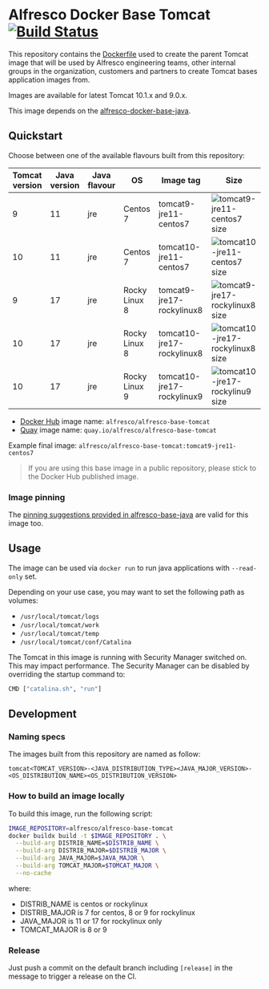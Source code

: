 # Alfresco Docker Base Tomcat [![Build Status](https://img.shields.io/github/actions/workflow/status/Alfresco/alfresco-docker-base-tomcat/main.yml?branch=master)](https://github.com/Alfresco/alfresco-docker-base-tomcat/actions/workflows/main.yml)

This repository contains the [Dockerfile](Dockerfile) used to create the parent
Tomcat image that will be used by Alfresco engineering teams, other internal
groups in the organization, customers and partners to create Tomcat bases
application images from.

Images are available for latest Tomcat 10.1.x and 9.0.x.

This image depends on the [alfresco-docker-base-java](https://github.com/Alfresco/alfresco-docker-base-java).

## Quickstart

Choose between one of the available flavours built from this repository:

Tomcat version | Java version | Java flavour | OS               | Image tag                    | Size
---------------|--------------|--------------|------------------|------------------------------|-------------------------------------
9              | 11           | jre          | Centos 7         | tomcat9-jre11-centos7        | ![tomcat9-jre11-centos7 size][1]
10             | 11           | jre          | Centos 7         | tomcat10-jre11-centos7       | ![tomcat10-jre11-centos7 size][2]
9              | 17           | jre          | Rocky Linux 8    | tomcat9-jre17-rockylinux8    | ![tomcat9-jre17-rockylinux8 size][3]
10             | 17           | jre          | Rocky Linux 8    | tomcat10-jre17-rockylinux8   | ![tomcat10-jre17-rockylinux8 size][4]
10             | 17           | jre          | Rocky Linux 9    | tomcat10-jre17-rockylinux9   | ![tomcat10-jre17-rockylinu9 size][5]

[1]: https://img.shields.io/docker/image-size/alfresco/alfresco-base-tomcat/tomcat9-jre11-centos7
[2]: https://img.shields.io/docker/image-size/alfresco/alfresco-base-tomcat/tomcat10-jre11-centos7
[3]: https://img.shields.io/docker/image-size/alfresco/alfresco-base-tomcat/tomcat9-jre17-rockylinux8
[4]: https://img.shields.io/docker/image-size/alfresco/alfresco-base-tomcat/tomcat10-jre17-rockylinux8
[5]: https://img.shields.io/docker/image-size/alfresco/alfresco-base-tomcat/tomcat10-jre17-rockylinux9

* [Docker Hub](https://hub.docker.com/r/alfresco/alfresco-base-tomcat) image name: `alfresco/alfresco-base-tomcat`
* [Quay](https://quay.io/repository/alfresco/alfresco-base-tomcat) image name: `quay.io/alfresco/alfresco-base-tomcat`

Example final image: `alfresco/alfresco-base-tomcat:tomcat9-jre11-centos7`

> If you are using this base image in a public repository, please stick to the Docker Hub published image.

### Image pinning

The [pinning suggestions provided in alfresco-base-java](https://github.com/Alfresco/alfresco-docker-base-java/blob/master/README.md#image-pinning) are valid for this image too.

## Usage

The image can be used via `docker run` to run java applications with `--read-only` set.

Depending on your use case, you may want to set the following path as volumes:

* `/usr/local/tomcat/logs`
* `/usr/local/tomcat/work`
* `/usr/local/tomcat/temp`
* `/usr/local/tomcat/conf/Catalina`

The Tomcat in this image is running with Security Manager switched on. This may
impact performance. The Security Manager can be disabled by overriding the
startup command to:

```bash
CMD ["catalina.sh", "run"]
```

## Development

### Naming specs

The images built from this repository are named as follow:

`tomcat<TOMCAT_VERSION>-<JAVA_DISTRIBUTION_TYPE><JAVA_MAJOR_VERSION>-<OS_DISTRIBUTION_NAME><OS_DISTRIBUTION_VERSION>`

### How to build an image locally

To build this image, run the following script:

```bash
IMAGE_REPOSITORY=alfresco/alfresco-base-tomcat
docker buildx build -t $IMAGE_REPOSITORY . \
  --build-arg DISTRIB_NAME=$DISTRIB_NAME \
  --build-arg DISTRIB_MAJOR=$DISTRIB_MAJOR \
  --build-arg JAVA_MAJOR=$JAVA_MAJOR \
  --build-arg TOMCAT_MAJOR=$TOMCAT_MAJOR \
  --no-cache
```

where:

* DISTRIB_NAME is centos or rockylinux
* DISTRIB_MAJOR is 7 for centos, 8 or 9 for rockylinux
* JAVA_MAJOR is 11 or 17 for rockylinux only
* TOMCAT_MAJOR is 8 or 9

### Release

Just push a commit on the default branch including `[release]` in the message to trigger a release on the CI.
